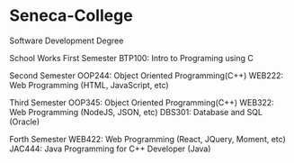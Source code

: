 # Seneca-College
Software Development Degree

School Works
First Semester
BTP100: Intro to Programing using C

Second Semester
OOP244: Object Oriented Programming(C++)
WEB222: Web Programming (HTML, JavaScript, etc)

Third Semester
OOP345: Object Oriented Programming(C++)
WEB322: Web Programming (NodeJS, JSON, etc)
DBS301: Database and SQL (Oracle)

Forth Semester
WEB422: Web Programming (React, JQuery, Moment, etc)
JAC444: Java Programming for C++ Developer (Java)
